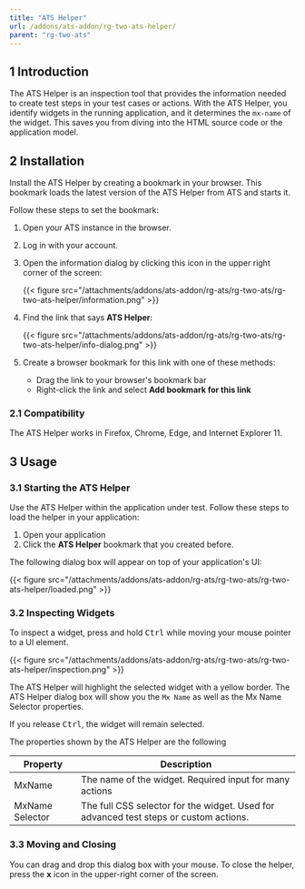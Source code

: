 ```yaml
---
title: "ATS Helper"
url: /addons/ats-addon/rg-two-ats-helper/
parent: "rg-two-ats"
---
```


## 1 Introduction

The ATS Helper is an inspection tool that provides the information needed to create test steps in your test cases or actions. With the ATS Helper, you identify widgets in the running application, and it determines the `mx-name` of the widget. This saves you from diving into the HTML source code or the application model.

## 2 Installation

Install the ATS Helper by creating a bookmark in your browser. This bookmark loads the latest version of the ATS Helper from ATS and starts it.

Follow these steps to set the bookmark:

1. Open your ATS instance in the browser.
2. Log in with your account.
3.  Open the information dialog by clicking this icon in the upper right corner of the screen:

	{{< figure src="/attachments/addons/ats-addon/rg-ats/rg-two-ats/rg-two-ats-helper/information.png" >}}
   
4.  Find the link that says **ATS Helper**:

	{{< figure src="/attachments/addons/ats-addon/rg-ats/rg-two-ats/rg-two-ats-helper/info-dialog.png" >}}

5. Create a browser bookmark for this link with one of these methods:
   * Drag the link to your browser's bookmark bar
   * Right-click the link and select **Add bookmark for this link**

### 2.1 Compatibility

The ATS Helper works in Firefox, Chrome, Edge, and Internet Explorer 11.

## 3 Usage

### 3.1 Starting the ATS Helper

Use the ATS Helper within the application under test. Follow these steps to load the helper in your application:

1. Open your application
2. Click the **ATS Helper** bookmark that you created before.

The following dialog box will appear on top of your application's UI:

{{< figure src="/attachments/addons/ats-addon/rg-ats/rg-two-ats/rg-two-ats-helper/loaded.png" >}}

### 3.2 Inspecting Widgets

To inspect a widget, press and hold <kbd>Ctrl</kbd> while moving your mouse pointer to a UI element.

{{< figure src="/attachments/addons/ats-addon/rg-ats/rg-two-ats/rg-two-ats-helper/inspection.png" >}}

The ATS Helper will highlight the selected widget with a yellow border. The ATS Helper dialog box will show you the `Mx Name` as well as the Mx Name Selector properties.

If you release <kbd>Ctrl</kbd>, the widget will remain selected.

The properties shown by the ATS Helper are the following

| Property        | Description                              |
| --------------- | ---------------------------------------- |
| MxName          | The name of the widget. Required input for many actions |
| MxName Selector | The full CSS selector for the widget. Used for advanced test steps or custom actions. |

### 3.3 Moving and Closing

You can drag and drop this dialog box with your mouse. To close the helper, press the **x** icon in the upper-right corner of the screen.
